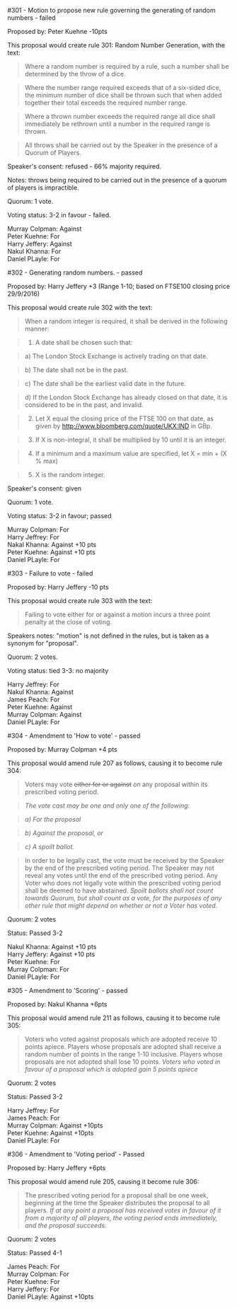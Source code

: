 #301 - Motion to propose new rule governing the generating of random numbers - failed

Proposed by: Peter Kuehne -10pts

This proposal would create rule 301: Random Number Generation, with the text:

> Where a random number is required by a rule, such a number shall be determined by the throw of a dice. 

> Where the number range required exceeds that of a six-sided dice, the minimum number of dice shall be thrown such that when added together their total exceeds the required number range.

> Where a thrown number exceeds the required range all dice shall immediately be rethrown until a number in the required range is thrown. 

> All throws shall be carried out by the Speaker in the presence of a Quorum of Players.

Speaker's consent: refused - 66% majority required.

Notes: throws being required to be carried out in the presence of a quorum of players is impractible.

Quorum: 1 vote.

Voting status: 3-2 in favour - failed.

Murray Colpman: Against  
Peter Kuehne: For  
Harry Jeffery: Against  
Nakul Khanna: For  
Daniel PLayle: For  


#302 - Generating random numbers. - passed

Proposed by: Harry Jeffery +3 (Range 1-10; based on FTSE100 closing price 29/9/2016)

This proposal would create rule 302 with the text:

> When a random integer is required, it shall be derived in the following manner:

> 1) A date shall be chosen such that:

> a) The London Stock Exchange is actively trading on that date.

> b) The date shall not be in the past.

> c) The date shall be the earliest valid date in the future.

> d) If the London Stock Exchange has already closed on that date, it is considered to be in the past, and invalid.

> 2) Let X equal the closing price of the FTSE 100 on that date, as given by http://www.bloomberg.com/quote/UKX:IND in GBp.

> 3) If X is non-integral, it shall be multiplied by 10 until it is an integer.

> 4) If a minimum and a maximum value are specified, let X = min + (X % max)

> 5) X is the random integer.

Speaker's consent: given

Quorum: 1 vote.

Voting status: 3-2 in favour; passed

Murray Colpman: For  
Harry Jeffrey: For  
Nakal Khanna: Against +10 pts  
Peter Kuehne: Against +10 pts  
Daniel PLayle: For

#303 - Failure to vote - failed

Proposed by: Harry Jeffery -10 pts

This proposal would create rule 303 with the text:

> Failing to vote either for or against a motion incurs a three point penalty at the close of voting.

Speakers notes: "motion" is not defined in the rules, but is taken as a synonym for "proposal".

Quorum: 2 votes.

Voting status: tied 3-3: no majority

Harry Jeffrey: For  
Nakul Khanna: Against  
James Peach: For  
Peter Kuehne: Against  
Murray Colpman: Against  
Daniel PLayle: For  

#304 - Amendment to 'How to vote' - passed

Proposed by: Murray Colpman +4 pts

This proposal would amend rule 207 as follows, causing it to become rule 304: 

> Voters may vote ~~either for or against~~ *on* any proposal within its prescribed voting period.

> *The vote cast may be one and only one of the following:*

> *a) For the proposal*

> *b) Against the proposal, or*

> *c) A spoilt ballot.*

>  In order to be legally cast, the vote must be received by the Speaker by the end of the prescribed voting period. The Speaker may not reveal any votes until the end of the prescribed voting period. Any Voter who does not legally vote within the prescribed voting period shall be deemed to have abstained. *Spoilt ballots shall not count towards Quorum, but shall count as a vote, for the purposes of any other rule that might depend on whether or not a Voter has voted.*

Quorum: 2 votes

Status: Passed 3-2

Nakul Khanna: Against +10 pts   
Harry Jeffery: Against +10 pts   
Peter Kuehne: For  
Murray Colpman: For  
Daniel PLayle: For  

#305 - Amendment to 'Scoring' - passed

Proposed by: Nakul Khanna +6pts

This proposal would amend rule 211 as follows, causing it to become rule 305:

> Voters who voted against proposals which are adopted receive 10 points apiece. Players whose proposals are adopted shall receive a random number of points in the range 1-10 inclusive. Players whose proposals are not adopted shall lose 10 points. *Voters who voted in favour of a proposal which is adopted gain 5 points apiece*

Quorum: 2 votes

Status: Passed 3-2

Harry Jeffrey: For  
James Peach: For  
Murray Colpman: Against +10pts  
Peter Kuehne: Against +10pts  
Daniel PLayle: For

#306 - Amendment to 'Voting period' - Passed

Proposed by: Harry Jeffery +6pts

This proposal would amend rule 205, causing it become rule 306:

> The prescribed voting period for a proposal shall be one week, beginning at the time the Speaker distributes the proposal to all players. *If at any point a proposal has received votes in favour of it from a majority of all players, the voting period ends immediately, and the proposal succeeds.*

Quorum: 2 votes

Status: Passed 4-1

James Peach: For  
Murray Colpman: For  
Peter Kuehne: For  
Harry Jeffery: For  
Daniel PLayle: Against +10pts
